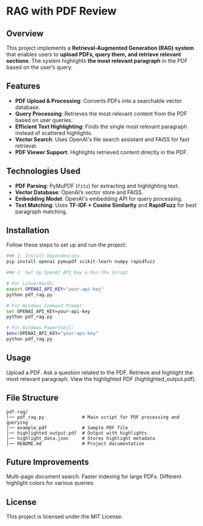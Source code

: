 # RAG with PDF Review

## Overview
This project implements a **Retrieval-Augmented Generation (RAG) system** that enables users to **upload PDFs, query them, and retrieve relevant sections**. The system highlights **the most relevant paragraph** in the PDF based on the user’s query.

## Features
- **PDF Upload & Processing**: Converts PDFs into a searchable vector database.
- **Query Processing**: Retrieves the most relevant content from the PDF based on user queries.
- **Efficient Text Highlighting**: Finds the single most relevant paragraph instead of scattered highlights.
- **Vector Search**: Uses OpenAI's file search assistant and FAISS for fast retrieval.
- **PDF Viewer Support**: Highlights retrieved content directly in the PDF.

## Technologies Used
- **PDF Parsing**: PyMuPDF (`fitz`) for extracting and highlighting text.
- **Vector Database**: OpenAI’s vector store and FAISS.
- **Embedding Model**: OpenAI's embedding API for query processing.
- **Text Matching**: Uses **TF-IDF + Cosine Similarity** and **RapidFuzz** for best paragraph matching.

## Installation
Follow these steps to set up and run the project:

```sh
### 1. Install Dependencies
pip install openai pymupdf scikit-learn numpy rapidfuzz

### 2. Set Up OpenAI API Key & Run the Script

# For Linux/macOS:
export OPENAI_API_KEY="your-api-key"
python pdf_rag.py

# For Windows Command Prompt:
set OPENAI_API_KEY=your-api-key
python pdf_rag.py

# For Windows PowerShell:
$env:OPENAI_API_KEY="your-api-key"
python pdf_rag.py
```

## Usage
Upload a PDF.
Ask a question related to the PDF.
Retrieve and highlight the most relevant paragraph.
View the highlighted PDF (highlighted_output.pdf).

## File Structure
```
pdf-rag/
│── pdf_rag.py              # Main script for PDF processing and querying
│── example.pdf             # Sample PDF file
│── highlighted_output.pdf  # Output with highlights
│── highlight_data.json     # Stores highlight metadata
│── README.md               # Project documentation
```

## Future Improvements
Multi-page document search.
Faster indexing for large PDFs.
Different highlight colors for various queries.

## License
This project is licensed under the MIT License.
